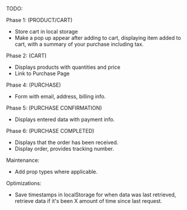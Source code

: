 TODO:

Phase 1:
(PRODUCT/CART)

- Store cart in local storage
- Make a pop up appear after adding to cart, displaying item added to cart, with a summary of your purchase including tax.

Phase 2:
(CART)

- Displays products with quantities and price
- Link to Purchase Page

Phase 4:
(PURCHASE)

- Form with email, address, billing info.

Phase 5:
(PURCHASE CONFIRMATION)

- Displays entered data with payment info.

Phase 6:
(PURCHASE COMPLETED)

- Displays that the order has been received.
- Display order, provides tracking number.

Maintenance:

- Add prop types where applicable.

Optimizations:

- Save timestamps in localStorage for when data was last retrieved, retrieve data if it's been X amount of time since last request.
